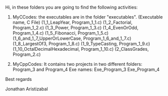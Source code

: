 Hi, in these folders you are going to find the following activities:

1) MyCCodes:
the executables are in the folder "executables".
(Executable name, C File)
(1_1_LeapYear, Program_1_1.c)
(1_2_Factorial, Program_1_2.c)
(1_3_Power, Program_1_3.c)
(1_4_EvenOrOdd, Program_1_4.c)
(1_5_Fibonacci, Program_1_5.c)
(1_6_and_1_7_UpperOrLowerCase, Program_1_6_and_1_7.c)
(1_8_LargestOf3, Program_1_8.c)
(1_9_TypeCasting, Program_1_9.c)
(1_10_OctalDecimalHexadecimal, Program_1_10.c)
(2_ClassGrades, Program_2.c)

2) MyCppCodes:
It contains two projects in two different folders: Program_3 and Program_4
Exe names:
Exe_Program_3
Exe_Program_4

Best regards

Jonathan Aristizabal 
